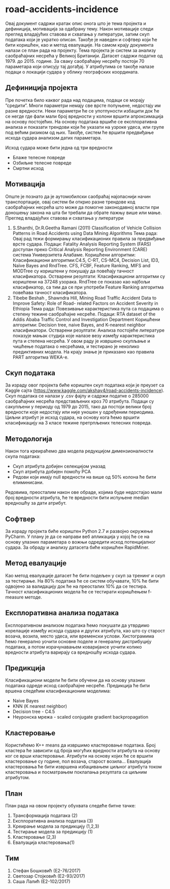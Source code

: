 # road-accidents-incidence

Овај документ садржи кратак опис онога што је тема пројекта и дефиниција, мотивација за одабрану тему. Након мотивације следи преглед владајућих ставова и схватања у литератури, затим скуп података који је укратко описан. Такође је наведен и софтвер који ће бити коришћен, као и метод евалуације. На самом крају документа налази се план рада на пројекту.
Тема пројекта је систем за анализу саобраћајних несрећа у Великој Британији. Датасет садржи податке од 1979. до 2015. године. За сваку саобраћајну несрећу постоји 70 параметара који описују тај догађај. У атрибутима се такође налазе подаци о локацији судара у облику географских координата.

## Дефиниција пројекта

Пре почетка било каквог рада над подацима, подаци се морају ”средити”. Многи параметри немају све врсте попуњене, недостају им разне вредности. Неки параметри ће се употпуности избацити док ће се негде где фали мали број вредности у колони вршити апроксимација на основу постојећих.
На основу података вршиће се експлоративна анализа и показати трендови који ће указати на узроке удеса, или групе под већим ризиком од њих.
Такође, систем ће вршити предвиђање исхода судара анализом датих параметара.

Исход судара може бити једна од три вредности
* Блаже телесне повреде
* Озбиљне телесне повреде
* Смртни исход

## Мотивација 

Опште је познато да је аутомобилски саобраћај најопаснији начин транспортације, овај систем би открио разне трендове код саобраћајних несрећа што може да помогне законодавној власти при доношењу закона на шта би требали да обрате пажњу више или мање. 
Преглед владајућих ставова и схватања у литератури
1. S.Shanthi, Dr.R.Geetha Ramani (2011) Classification of Vehicle Collision Patterns in Road Accidents using Data Mining Algorithms
Тема рада: Овај рад тежи формирању класификационих правила за предвиђање врсте судара.
Подаци: Fatality Analysis Reporting System (FARS) доступан преко Critical Analysis Reporting Environment (CARE) система Универзитета Алабаме. 
Коришћени алгоритми: Класификациони алгоритми:C4.5, C-RT, CS-MC4, Decision List, ID3, Naïve Bayes and RndTree. CFS, FCBF, Feature Ranking, MIFS and MODTree  су кориштени у покушају да повећају тачност класификатора.
Остварени резултати: Класификациони алгоритми су кориштени на 37248 узорака. RndTree се показао као најбољи класификатор, са тим да се при употреби Feature Ranking алгоритма повећава тачност класификатора.
2. Tibebe Beshah , Shawndra Hill,  Mining Road Traffic Accident Data to Improve Safety: Role of Road- related Factors on Accident Severity in Ethiopia
Тема рада: Повезивање карактеристика пута са подацима о степену тежине саобраћајне несреће.
Подаци: RTA dataset of the Addis Ababa Traffic Control and Investigation Department
Коришћени алгоритми:  Decision tree, naive Bayes, and K-nearest neighbor класификатори.
Остварени резултати: Анализа постојеће литературе показује мањак студија које налазе везу између карактеристика пута и степена несрећа. У овом раду је извршено скупљање и чишћење података о несрећама, и тестирано је неколико предиктивних модела. На крају знање је приказано као правила PART алгоритма WEKA-е.

## Скуп података

За  израду овог  пројекта биће кориштен  скуп података који је преузет са  Kaggle сајта (https://www.kaggle.com/akshay4/road-accidents-incidence). 
Скуп података се налази у .csv фајлу и садржи податке о 285000 саобраћајних несрећа представљених кроз 70 атрибута. Подаци су сакупљени у периоду од 1979 до 2015, тако да постоји велики број вредности које недостају или није уношен у одређеним периодима. Циљни атрибут је исход судара, на основу кога ћемо вршити класификацију на 3 класе тежине претрпљених телесних повреда.

## Методологија

Након тога креираћемо два модела редукцијом димензионалности скупа података:
* Скуп атрибута добијен селекцијом уназад
* Скуп атрибута добијен помоћу PCA
* Редови који имају null вредности на више од 50% колона ће бити елиминисани.
 
Редовима, преосталим након ове обраде, којима будe недостајао мали број вредности атрибута, ће те вредности бити испуњене median вредношћу за дати атрибут.

## Софтвер

За израду пројекта биће кориштен Python 2.7 и развојно окружење PyCharm. У плану је да се направи веб апликација у којој ће се на основу улазних параметара о вожњи одредити исход потенцијалног судара. За обраду и анализу датасета биће коришћен RapidMiner.

## Метод евалуације

Као метод евалуације датасет ће бити подељен у скуп за тренинг и скуп за тестирање. На 80% података ће се систем обучавати, 10% ће бити одвојено за валидацију док ће на преосталих 10% да се тестира. Тачност класификационих модела ће се тестирати коришћењем f-measure методе.

## Експлоративна анализа података

Експлоративном анализом података ћемо покушати да утврдимо корелације између исхода судара и других атрибута, као што су старост возача, возила, место удеса, или временски услови. Хистограмима ћемо генерално уочити основне поделе и генералну дистрибуцију података, а потом израчунавањем коваријансе уочити колико вредности атрибута варирају са вредношћу исхода судара.  

## Предикција

Класификациони модели ће бити обучени да на основу улазних података одреде исход саобраћајне несреће.
Предикцијa ће бити вршена следећим класификационим моделима:
* Naive Bayes
* KNN (К nearest neighbor)
* Decision tree - C4.5
* Неуронска мрежа - scaled conjugate gradient backpropagation

## Кластеровање
Користићемо K++ means да извршимо кластеровање података. Број кластера ће зависити од броја могућих вредности атрибута на основу ког се врши кластеровање. Атрибути на основу којих ће се вршити кластеровање су године, пол возача, старост возила… Евалуација кластеровања ће бити извршена избацивањем циљног атрибута током кластеровања и посматрањем поклапања резултата са циљним атрибутом. 

## План	
План рада на овом пројекту обухвата следеће битне тачке:
1. Трансформација података (2)
2. Експлоративна анализа података (3)
3. Креирање модела за предикцију (1,2,3)
4. Тестирање модела за предикцију (1)
5. Kластеровање (2,3)
6. Евалуација кластеровања(1)

## Тим
 1. Стефан Бошковић (Е2-76/2017)
 2. Светозар Стојковић (Е2-93/2017) 
 3. Саша Лалић (Е2-102/2017) 


